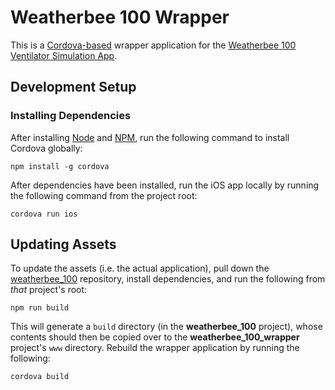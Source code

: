 # Weatherbee 100 Wrapper

This is a [Cordova-based](https://cordova.apache.org/) wrapper application for the [Weatherbee 100 Ventilator Simulation App](https://github.com/nickcherry/weatherbee_100).

## Development Setup

### Installing Dependencies

After installing [Node](https://nodejs.org/en/) and [NPM](https://www.npmjs.com/), run the following command to install Cordova globally:

```shell
npm install -g cordova
```

After dependencies have been installed, run the iOS app locally by running the following command from the project root:

```shell
cordova run ios
```

## Updating Assets

To update the assets (i.e. the actual application), pull down the [weatherbee_100](https://github.com/nickcherry/weatherbee_100) repository, install dependencies, and run the following from _that_ project's root:

```shell
npm run build
```

This will generate a `build` directory (in the __weatherbee_100__ project), whose contents should then be copied over to the __weatherbee_100_wrapper__ project's `www` directory. Rebuild the wrapper application by running the following:

```shell
cordova build
```
